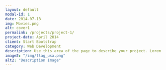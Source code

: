 ```yaml
---
layout: default
modal-id: 1
date: 2014-07-18
img: Movies.png
alt: cover1
permalink: /projects/project-1/
project-date: April 2014
client: Start Bootstrap
category: Web Development
description: Use this area of the page to describe your project. Lorem ipsum dolor sit amet, consectetur adipisicing elit. Mollitia neque assumenda ipsam nihil, molestias magnam, recusandae quos quis inventore quisquam velit asperiores, vitae? Reprehenderit soluta, eos quod consequuntur itaque. Nam.
image2: "/img/flag_usa.png" 
alt2: "Description Image"
---
```

